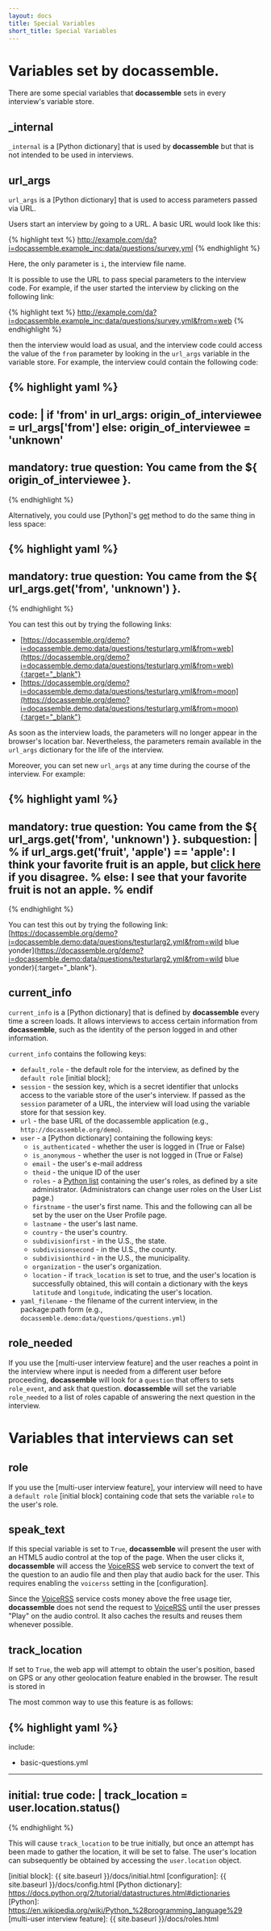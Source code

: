 ```yaml
---
layout: docs
title: Special Variables
short_title: Special Variables
---
```


# Variables set by **docassemble**.

There are some special variables that **docassemble** sets in every
interview's variable store.

## _internal

`_internal` is a [Python dictionary] that is used by **docassemble**
but that is not intended to be used in interviews.

## url_args

`url_args` is a [Python dictionary] that is used to access parameters
passed via URL.

Users start an interview by going to a URL.  A basic URL would look
like this:

{% highlight text %}
http://example.com/da?i=docassemble.example_inc:data/questions/survey.yml
{% endhighlight %}

Here, the only parameter is `i`, the interview file name.

It is possible to use the URL to pass special parameters to the
interview code.  For example, if the user started the interview by
clicking on the following link:

{% highlight text %}
http://example.com/da?i=docassemble.example_inc:data/questions/survey.yml&from=web
{% endhighlight %}

then the interview would load as usual, and the interview code could
access the value of the `from` parameter by looking in the `url_args`
variable in the variable store.  For example, the interview could
contain the following code:

{% highlight yaml %}
---
code: |
  if 'from' in url_args:
    origin_of_interviewee = url_args['from']
  else:
    origin_of_interviewee = 'unknown'
---
mandatory: true
question: You came from the ${ origin_of_interviewee }.
---
{% endhighlight %}

Alternatively, you could use [Python]'s [get] method to do the same
thing in less space:

{% highlight yaml %}
---
mandatory: true
question: You came from the ${ url_args.get('from', 'unknown') }.
---
{% endhighlight %}

You can test this out by trying the following links:

* [https://docassemble.org/demo?i=docassemble.demo:data/questions/testurlarg.yml&from=web](https://docassemble.org/demo?i=docassemble.demo:data/questions/testurlarg.yml&from=web){:target="_blank"}
* [https://docassemble.org/demo?i=docassemble.demo:data/questions/testurlarg.yml&from=moon](https://docassemble.org/demo?i=docassemble.demo:data/questions/testurlarg.yml&from=moon){:target="_blank"}

As soon as the interview loads, the parameters will no longer appear
in the browser's location bar.  Nevertheless, the parameters remain
available in the `url_args` dictionary for the life of the interview.

Moreover, you can set new `url_args` at any time during the course of
the interview.  For example:

{% highlight yaml %}
---
mandatory: true
question: You came from the ${ url_args.get('from', 'unknown') }.
subquestion: |
  % if url_args.get('fruit', 'apple') == 'apple':
  I think your favorite fruit is an apple, but [click here](?fruit=orange)
  if you disagree.
  % else:
  I see that your favorite fruit is not an apple.
  % endif
---
{% endhighlight %}

You can test this out by trying the following link:
[https://docassemble.org/demo?i=docassemble.demo:data/questions/testurlarg2.yml&from=wild blue yonder](https://docassemble.org/demo?i=docassemble.demo:data/questions/testurlarg2.yml&from=wild blue yonder){:target="_blank"}.

## current_info

`current_info` is a [Python dictionary] that is defined by
**docassemble** every time a screen loads.  It allows interviews to
access certain information from **docassemble**, such as the identity
of the person logged in and other information.

`current_info` contains the following keys:

* `default_role` - the default role for the interview, as defined by
  the `default role` [initial block];
* `session` - the session key, which is a secret identifier that
  unlocks access to the variable store of the user's interview.  If
  passed as the `session` parameter of a URL, the interview will load
  using the variable store for that session key.
* `url` - the base URL of the docassemble application (e.g.,
  `http://docassemble.org/demo`).
* `user` - a [Python dictionary] containing the following keys:
  * `is_authenticated` - whether the user is logged in (True or False)
  * `is_anonymous` - whether the user is not logged in (True or False)
  * `email` - the user's e-mail address
  * `theid` - the unique ID of the user
  * `roles` - a [Python list] containing the user's roles, as defined
    by a site administrator.  (Administrators can change user roles on
    the User List page.)
  * `firstname` - the user's first name.  This and the following can
    all be set by the user on the User Profile page.
  * `lastname` - the user's last name.
  * `country` - the user's country.
  * `subdivisionfirst` - in the U.S., the state.
  * `subdivisionsecond` - in the U.S., the county.
  * `subdivisionthird` - in the U.S., the municipality.
  * `organization` - the user's organization.
  * `location` - if `track_location` is set to true, and the user's
    location is successfully obtained, this will contain a dictionary
    with the keys `latitude` and `longitude`, indicating the user's
    location.
* `yaml_filename` - the filename of the current interview, in the
  package:path form (e.g., `docassemble.demo:data/questions/questions.yml`)

## role_needed

If you use the [multi-user interview feature] and the user reaches a
point in the interview where input is needed from a different user
before proceeding, **docassemble** will look for a `question` that
offers to sets `role_event`, and ask that question.  **docassemble**
will set the variable `role_needed` to a list of roles capable of
answering the next question in the interview.

# Variables that interviews can set

## role

If you use the [multi-user interview feature], your interview will
need to have a `default role` [initial block] containing code that
sets the variable `role` to the user's role.

## speak_text

If this special variable is set to `True`, **docassemble** will
present the user with an HTML5 audio control at the top of the page.
When the user clicks it, **docassemble** will access the [VoiceRSS]
web service to convert the text of the question to an audio file and
then play that audio back for the user.  This requires enabling the
`voicerss` setting in the [configuration].

Since the [VoiceRSS] service costs money above the free usage tier,
**docassemble** does not send the request to [VoiceRSS] until the user
presses "Play" on the audio control.  It also caches the results and
reuses them whenever possible.

## track_location

If set to `True`, the web app will attempt to obtain the user's
position, based on GPS or any other geolocation feature enabled in the
browser.  The result is stored in 

The most common way to use this feature is as follows:

{% highlight yaml %}
---
include:
  - basic-questions.yml
---
initial: true
code: |
  track_location = user.location.status()
---
{% endhighlight %}

This will cause `track_location` to be true initially, but once an
attempt has been made to gather the location, it will be set to false.
The user's location can subsequently be obtained by accessing the
`user.location` object.

[VoiceRSS]: http://www.voicerss.org/
[get]: https://docs.python.org/2/library/stdtypes.html#dict.get
[Python list]: https://docs.python.org/2/tutorial/datastructures.html
[initial block]: {{ site.baseurl }}/docs/initial.html
[configuration]: {{ site.baseurl }}/docs/config.html
[Python dictionary]: https://docs.python.org/2/tutorial/datastructures.html#dictionaries
[Python]: https://en.wikipedia.org/wiki/Python_%28programming_language%29
[multi-user interview feature]: {{ site.baseurl }}/docs/roles.html
